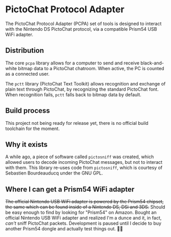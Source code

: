 # PictoChat Protocol Adapter
The PictoChat Protocol Adapter (PCPA) set of tools is designed to interact with the Nintendo DS PictoChat protocol, via a compatible Prism54 USB WiFi adapter.

## Distribution
The core `pcpa` library allows for a computer to send and receive black-and-white bitmap data to a PictoChat chatroom. When active, the PC is counted as a connected user.

The `pctt` library (PictoChat Text Toolkit) allows recognition and exchange of plain text through PictoChat, by recognizing the standard PictoChat font. When recognition fails, `pctt` falls back to bitmap data by default.

## Build process
This project not being ready for release yet, there is no official build toolchain for the moment.

## Why it exists
A while ago, a piece of software called `pictosniff` was created, which allowed users to decode incoming PictoChat messages, but not to interact with them. This library re-uses code from `pictosniff`, which is courtesy of Sebastien Bourdeauducq under the GNU GPL.

## Where I can get a Prism54 WiFi adapter
~~The official Nintendo USB WiFi adapter is powered by the Prism54 chipset, the same which can be found inside of a Nintendo DS, DSi and 3DS.~~
Should be easy enough to find by looking for "Prism54" on Amazon. Bought an official Nintendo USB WiFi adapter and realized I'm a dunce and it, in fact, _can't_ sniff PictoChat packets. Development is paused until I decide to buy another Prism54 dongle and actually test things out. 🤦‍♂️
